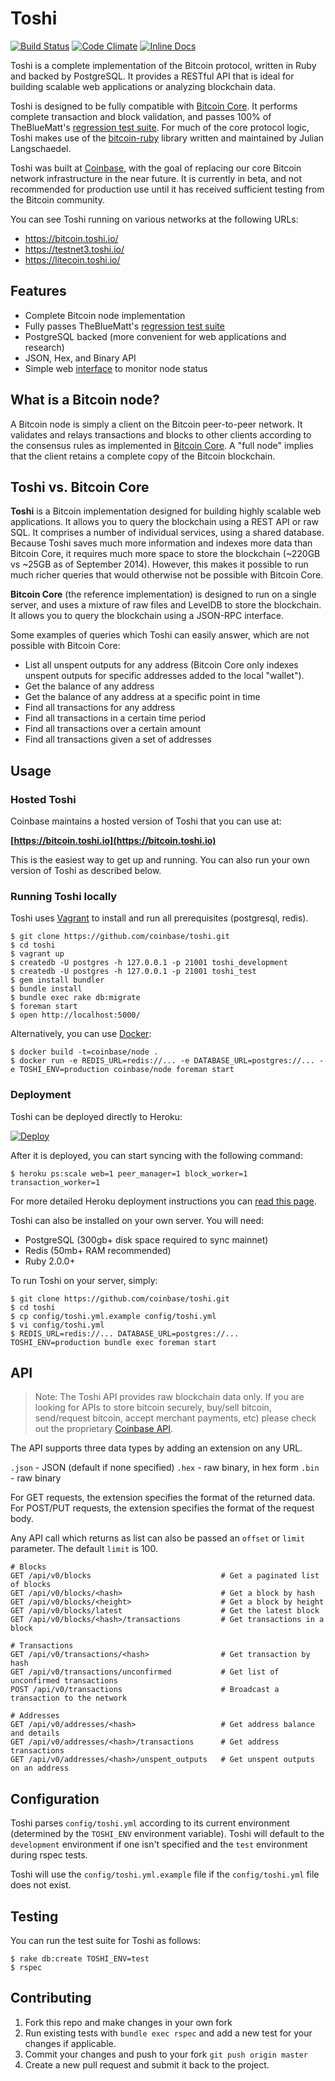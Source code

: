 # Toshi

[![Build Status](https://img.shields.io/travis/coinbase/toshi/master.svg?style=flat)](https://travis-ci.org/coinbase/toshi)
[![Code Climate](https://img.shields.io/codeclimate/github/coinbase/toshi.svg?style=flat)](https://codeclimate.com/github/coinbase/toshi)
[![Inline Docs](http://inch-ci.org/github/coinbase/toshi.svg?style=flat)](http://inch-ci.org/github/coinbase/toshi)

Toshi is a complete implementation of the Bitcoin protocol, written in Ruby and backed by PostgreSQL. It provides a RESTful API that is ideal for building scalable web applications or analyzing blockchain data.

Toshi is designed to be fully compatible with [Bitcoin Core](https://github.com/bitcoin/bitcoin).
It performs complete transaction and block validation, and passes 100% of TheBlueMatt's
[regression test suite](https://github.com/TheBlueMatt/test-scripts).
For much of the core protocol logic, Toshi makes use of the [bitcoin-ruby](https://github.com/lian/bitcoin-ruby)
library written and maintained by Julian Langschaedel.

Toshi was built at [Coinbase](https://coinbase.com), with the goal of replacing
our core Bitcoin network infrastructure in the near future. It is currently in beta,
and not recommended for production use until it has received sufficient testing
from the Bitcoin community.

You can see Toshi running on various networks at the following URLs:

* https://bitcoin.toshi.io/
* https://testnet3.toshi.io/
* https://litecoin.toshi.io/

## Features

 * Complete Bitcoin node implementation
 * Fully passes TheBlueMatt's [regression test suite](https://github.com/TheBlueMatt/test-scripts)
 * PostgreSQL backed (more convenient for web applications and research)
 * JSON, Hex, and Binary API
 * Simple web [interface](https://bitcoin.toshi.io) to monitor node status

## What is a Bitcoin node?

A Bitcoin node is simply a client on the Bitcoin peer-to-peer network. It validates and relays transactions and blocks to other clients according to the consensus rules as implemented in [Bitcoin Core](https://github.com/bitcoin/bitcoin). A "full node" implies that the client retains a complete copy of the Bitcoin blockchain.

## Toshi vs. Bitcoin Core

**Toshi** is a Bitcoin implementation designed for building highly scalable web applications. It allows you to query the blockchain using a REST API or raw SQL. It comprises a number of individual services, using a shared database. Because Toshi saves much more information and indexes more data than Bitcoin Core, it requires much more space to store the blockchain (~220GB vs ~25GB as of September 2014). However, this makes it possible to run much richer queries that would otherwise not be possible with Bitcoin Core.

**Bitcoin Core** (the reference implementation) is designed to run on a single server, and uses a mixture of raw files and LevelDB to store the blockchain. It allows you to query the blockchain using a JSON-RPC interface.

Some examples of queries which Toshi can easily answer, which are not possible with Bitcoin Core:

* List all unspent outputs for any address (Bitcoin Core only indexes unspent outputs for specific addresses added to the local "wallet").
* Get the balance of any address
* Get the balance of any address at a specific point in time
* Find all transactions for any address
* Find all transactions in a certain time period
* Find all transactions over a certain amount
* Find all transactions given a set of addresses

## Usage

### Hosted Toshi

Coinbase maintains a hosted version of Toshi that you can use at:

**[https://bitcoin.toshi.io](https://bitcoin.toshi.io)**

This is the easiest way to get up and running. You can also run your own version of Toshi as described below.

### Running Toshi locally

Toshi uses [Vagrant](http://www.vagrantup.com/) to install and run all prerequisites (postgresql, redis).

    $ git clone https://github.com/coinbase/toshi.git
    $ cd toshi
    $ vagrant up
    $ createdb -U postgres -h 127.0.0.1 -p 21001 toshi_development
    $ createdb -U postgres -h 127.0.0.1 -p 21001 toshi_test
    $ gem install bundler
    $ bundle install
    $ bundle exec rake db:migrate
    $ foreman start
    $ open http://localhost:5000/

Alternatively, you can use [Docker](https://www.docker.com/):

    $ docker build -t=coinbase/node .
    $ docker run -e REDIS_URL=redis://... -e DATABASE_URL=postgres://... -e TOSHI_ENV=production coinbase/node foreman start

### Deployment

Toshi can be deployed directly to Heroku:

[![Deploy](https://www.herokucdn.com/deploy/button.png)](https://heroku.com/deploy?template=https://github.com/coinbase/toshi)

After it is deployed, you can start syncing with the following command:

    $ heroku ps:scale web=1 peer_manager=1 block_worker=1 transaction_worker=1

For more detailed Heroku deployment instructions you can [read this page](https://github.com/coinbase/toshi/wiki/Deploying-To-Heroku).

Toshi can also be installed on your own server. You will need:

* PostgreSQL (300gb+ disk space required to sync mainnet)
* Redis (50mb+ RAM recommended)
* Ruby 2.0.0+

To run Toshi on your server, simply:

    $ git clone https://github.com/coinbase/toshi.git
    $ cd toshi
    $ cp config/toshi.yml.example config/toshi.yml
    $ vi config/toshi.yml
    $ REDIS_URL=redis://... DATABASE_URL=postgres://... TOSHI_ENV=production bundle exec foreman start

## API

> Note: The Toshi API provides raw blockchain data only. If you are looking for APIs to store bitcoin securely, buy/sell bitcoin, send/request bitcoin, accept merchant payments, etc) please check out the proprietary [Coinbase API](https://coinbase.com/docs/api/overview).

The API supports three data types by adding an extension on any URL.

`.json` - JSON (default if none specified)
`.hex` - raw binary, in hex form
`.bin` - raw binary

For GET requests, the extension specifies the format of the returned data.
For POST/PUT requests, the extension specifies the format of the request body.

Any API call which returns as list can also be passed an `offset` or `limit` parameter.  The default `limit` is 100.


    # Blocks
    GET /api/v0/blocks                             # Get a paginated list of blocks
    GET /api/v0/blocks/<hash>                      # Get a block by hash
    GET /api/v0/blocks/<height>                    # Get a block by height
    GET /api/v0/blocks/latest                      # Get the latest block
    GET /api/v0/blocks/<hash>/transactions         # Get transactions in a block

    # Transactions
    GET /api/v0/transactions/<hash>                # Get transaction by hash
    GET /api/v0/transactions/unconfirmed           # Get list of unconfirmed transactions
    POST /api/v0/transactions                      # Broadcast a transaction to the network

    # Addresses
    GET /api/v0/addresses/<hash>                   # Get address balance and details
    GET /api/v0/addresses/<hash>/transactions      # Get address transactions
    GET /api/v0/addresses/<hash>/unspent_outputs   # Get unspent outputs on an address


## Configuration

Toshi parses `config/toshi.yml` according to its current environment (determined by the `TOSHI_ENV` environment variable). Toshi will default to the `development` environment if one isn't specified and the `test` environment during rspec tests.

Toshi will use the `config/toshi.yml.example` file if the `config/toshi.yml` file does not exist.

## Testing

You can run the test suite for Toshi as follows:

    $ rake db:create TOSHI_ENV=test
    $ rspec

## Contributing

1. Fork this repo and make changes in your own fork
2. Run existing tests with `bundle exec rspec` and add a new test for your changes if applicable.
3. Commit your changes and push to your fork `git push origin master`
4. Create a new pull request and submit it back to the project.
